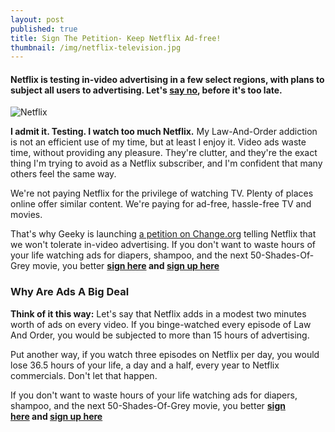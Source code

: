 ```yaml
---
layout: post
published: true
title: Sign The Petition- Keep Netflix Ad-free!
thumbnail: /img/netflix-television.jpg
---
```


#### Netflix is testing in-video advertising in a few select regions, with plans to subject all users to advertising. Let's [say no](https://www.change.org/p/netflix-say-no-to-commercials), before it's too late.

![Netflix]({{site.baseurl}}/img/netflix-television.jpg)

**I admit it. Testing. I watch too much Netflix.** My Law-And-Order addiction is not an efficient use of my time, but at least I enjoy it. Video ads waste time, without providing any pleasure. They're clutter, and they're the exact thing I'm trying to avoid as a Netflix subscriber, and I'm confident that many others feel the same way.

We're not paying Netflix for the privilege of watching TV. Plenty of places online offer similar content. We're paying for ad-free, hassle-free TV and movies.

That's why Geeky is launching [a petition on Change.org](https://www.change.org/p/netflix-say-no-to-commercials) telling Netflix that we won't tolerate in-video advertising. If you don't want to waste hours of your life watching ads for diapers, shampoo, and the next 50-Shades-Of-Grey movie, you better **[sign here](https://www.change.org/p/netflix-say-no-to-commercials) and [sign up here](https://sitver.typeform.com/to/qYoZrT)**

### Why Are Ads A Big Deal

**Think of it this way:** Let's say that Netflix adds in a modest two minutes worth of ads on every video. If you binge-watched every episode of Law And Order, you would be subjected to more than 15 hours of advertising.

Put another way, if you watch three episodes on Netflix per day, you would lose 36.5 hours of your life, a day and a half, every year to Netflix commercials. Don't let that happen.

If you don't want to waste hours of your life watching ads for diapers, shampoo, and the next 50-Shades-Of-Grey movie, you better **[sign here](https://www.change.org/p/netflix-say-no-to-commercials) and [sign up here](https://sitver.typeform.com/to/qYoZrT)**
